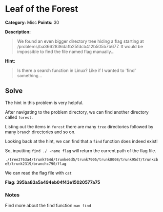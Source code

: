 # Leaf of the Forest
**Category:** Misc **Points:** 30

**Description:**
>We found an even bigger directory tree hiding a flag starting at /problems/ba3662836dafb25fdcb412b505b7b677. 
It would be impossible to find the file named flag manually...

**Hint:**
>Is there a search function in Linux? Like if I wanted to 'find' something...

## Solve
The hint in this problem is very helpful.

After navigating to the problem directory, we can find another directory called `forest`.

Listing out the items in `forest` there are many `tree` directories followed by many `branch` directories
and so on.

Looking back at the hint, we can find that a `find` function does indeed exist!

So, inputting `find ./ -name flag` will return the current path of the flag file.

`./tree2763a4/trunk764d/trunke6d5/trunk7905/trunk0008/trunk95d7/trunkcbe5/trunk2319/branchc790/flag`

We can read the flag file with `cat`

**Flag: 395ba83a5a494eb04f43e15020577a75**

### Notes
Find more about the find function `man find`
